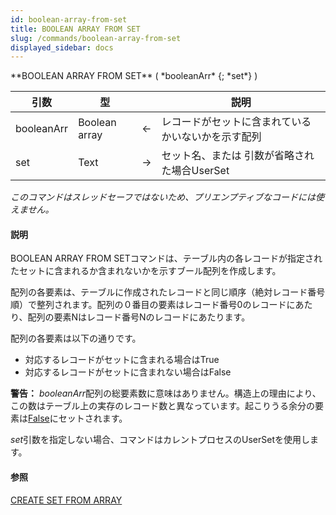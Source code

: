 ```yaml
---
id: boolean-array-from-set
title: BOOLEAN ARRAY FROM SET
slug: /commands/boolean-array-from-set
displayed_sidebar: docs
---
```


<!--REF #_command_.BOOLEAN ARRAY FROM SET.Syntax-->**BOOLEAN ARRAY FROM SET** ( *booleanArr* {; *set*} )<!-- END REF-->
<!--REF #_command_.BOOLEAN ARRAY FROM SET.Params-->
| 引数 | 型 |  | 説明 |
| --- | --- | --- | --- |
| booleanArr | Boolean array | &#8592; | レコードがセットに含まれているかいないかを示す配列 |
| set | Text | &#8594;  | セット名、または 引数が省略された場合UserSet |

<!-- END REF-->

*このコマンドはスレッドセーフではないため、プリエンプティブなコードには使えません。*


#### 説明 

<!--REF #_command_.BOOLEAN ARRAY FROM SET.Summary-->BOOLEAN ARRAY FROM SETコマンドは、テーブル内の各レコードが指定されたセットに含まれるか含まれないかを示すブール配列を作成します。<!-- END REF-->

配列の各要素は、テーブルに作成されたレコードと同じ順序（絶対レコード番号順）で整列されます。配列の０番目の要素はレコード番号0のレコードにあたり、配列の要素Nはレコード番号Nのレコードにあたります。

配列の各要素は以下の通りです。

* 対応するレコードがセットに含まれる場合はTrue
* 対応するレコードがセットに含まれない場合はFalse

**警告：** *booleanArr*配列の総要素数に意味はありません。構造上の理由により、この数はテーブル上の実存のレコード数と異なっています。起こりうる余分の要素は[False](false.md "False")にセットされます。

*set*引数を指定しない場合、コマンドはカレントプロセスのUserSetを使用します。

#### 参照 

[CREATE SET FROM ARRAY](create-set-from-array.md)  